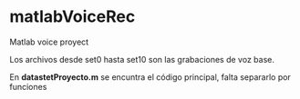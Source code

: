 # matlabVoiceRec
Matlab voice proyect

Los archivos desde set0 hasta set10 son las grabaciones de voz base.

En **datastetProyecto.m** se encuntra el código principal, falta separarlo por funciones
